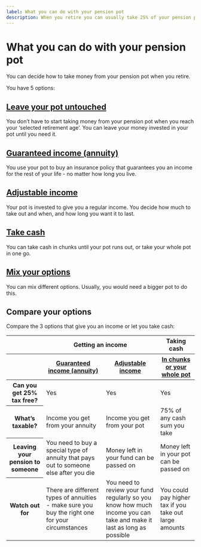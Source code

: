 ```yaml
---
label: What you can do with your pension pot
description: When you retire you can usually take 25% of your pension pot tax free and then choose from a range of options.
---
```

# What you can do with your pension pot

You can decide how to take money from your pension pot when you retire.

You have 5 options:

## [Leave your pot untouched](/leave-pot-untouched)
You don’t have to start taking money from your pension pot when you reach your ‘selected retirement age’. You can leave your money invested in your pot until you need it.

## [Guaranteed income (annuity)](/guaranteed-income)
You use your pot to buy an insurance policy that guarantees you an income for the rest of your life - no matter how long you live.

## [Adjustable income](/adjustable-income)
Your pot is invested to give you a regular income. You decide how much to take out and when, and how long you want it to last.

## [Take cash](/take-cash)
You can take cash in chunks until your pot runs out, or take your whole pot in one go.

## [Mix your options](/mix-options)
You can mix different options. Usually, you would need a bigger pot to do this.

## Compare your options

Compare the 3 options that give you an income or let you take cash:

<div class="ga-options-table">
  <table class="options-table">
    <thead>
    <tr class="options-table__tr-first">
      <th class="col-1"></th>
      <th colspan="2" class="col-2-3">Getting an income</th>
      <th class="col-4">Taking cash</th>
    </tr>
    <tr>
      <th class="col-1"></th>
      <th class="col-2 options-table__annuity">
        <div class="options-table__hr"></div>
        <a href="/guaranteed-income">Guaranteed income (annuity)</a>
      </th>
      <th class="col-3 options-table__flexible">
        <div class="options-table__hr"></div>
        <a href="/adjustable-income">Adjustable income</a>
      </th>
      <th class="col-4 options-table__cash">
        <div class="options-table__hr"></div>
        <a href="/take-cash">In chunks or your whole pot</a>
      </th>
    </tr>
    </thead>
    <tbody>
    <tr>
      <th class="col-1">
        <div class="th-inner">
          <span class="th-text">Can you get 25% tax free?</span>
        </div>
      </th>
      <td class="col-2">Yes</td>
      <td class="col-3">Yes</td>
      <td class="col-4">Yes</td>
    </tr>
    <tr>
      <th class="col-1">
        <div class="th-inner">
          <span class="th-text">What’s taxable?</span>
        </div>
      </th>
      <td class="col-2">Income you get from your annuity</td>
      <td class="col-3">Income you get from your pot</td>
      <td>75% of any cash sum you take </td>
    </tr>
    <tr>
      <th class="col-1">
        <div class="th-inner">
          <span class="th-text">Leaving your pension to someone</span>
        </div>
      </th>
      <td class="col-2">You need to buy a special type of annuity that pays out to someone else after you die</td>
      <td class="col-3">Money left in your fund can be passed on</td>
      <td>Money left in your pot can be passed on</td>
    </tr>
    <tr>
      <th class="col-1">
        <div class="th-inner">
          <span class="th-text">Watch out for</span>
        </div>
      </th>
      <td class="col-2">There are different types of annuities - make sure you buy the right one for your circumstances</td>
      <td class="col-3">You need to review your fund regularly so you know how much income you can take and make it last as long as possible</td>
      <td>You could pay higher tax if you take out large amounts</td>
    </tr>
    </tbody>
  </table>
</div>

